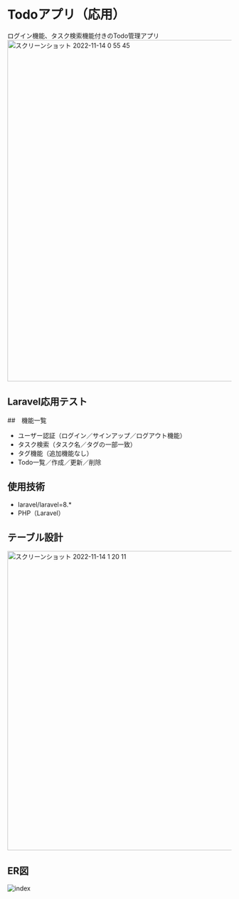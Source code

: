 # Todoアプリ（応用）
ログイン機能、タスク検索機能付きのTodo管理アプリ
<img width="767" alt="スクリーンショット 2022-11-14 0 55 45" src="https://user-images.githubusercontent.com/112786056/201531272-432d652d-e314-490d-b083-1380e60c3d09.png">

## Laravel応用テスト

##　機能一覧
- ユーザー認証（ログイン／サインアップ／ログアウト機能）
- タスク検索（タスク名／タグの一部一致）
- タグ機能（追加機能なし）
- Todo一覧／作成／更新／削除

## 使用技術
- laravel/laravel=8.*
- PHP（Laravel）

## テーブル設計
<img width="672" alt="スクリーンショット 2022-11-14 1 20 11" src="https://user-images.githubusercontent.com/112786056/201532355-914a5ad9-45f9-4858-87de-bf1ed8192ae1.png">

## ER図
![index](https://user-images.githubusercontent.com/112786056/201532103-7c6d563b-7f7f-4a06-aeb3-d746739bea09.png)
